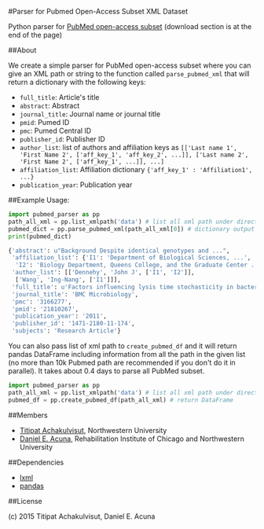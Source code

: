 #Parser for Pubmed Open-Access Subset XML Dataset

Python parser for [PubMed open-access subset](http://www.ncbi.nlm.nih.gov/pmc/tools/ftp/) (download section is at the end of the page)


##About

We create a simple parser for PubMed open-access subset where you can give
an XML path or string to the function called `parse_pubmed_xml` that will return
a dictionary with the following keys:

 - `full_title`: Article's title
 - `abstract`: Abstract
 - `journal_title`: Journal name or journal title
 - `pmid`: Pumed ID
 - `pmc`: Pumed Central ID
 - `publisher_id`: Publisher ID
 - `author_list`: list of authors and affiliation keys as `[['Last name 1', 'First Name 2', ['aff_key_1', 'aff_key_2', ...]],
['Last name 2', 'First Name 2', ['aff_key_1', ...]], ...]`
 - `affiliation_list`: Affiliation dictionary `{'aff_key_1' : 'Affiliation1', ...}`
 - `publication_year`: Publication year

##Example Usage:

```python
import pubmed_parser as pp
path_all_xml = pp.list_xmlpath('data') # list all xml path under directory
pubmed_dict = pp.parse_pubmed_xml(path_all_xml[0]) # dictionary output
print(pubmed_dict)

{'abstract': u"Background Despite identical genotypes and ...",
 'affiliation_list': {'I1': 'Department of Biological Sciences, ...',
  'I2': 'Biology Department, Queens College, and the Graduate Center ...'},
 'author_list': [['Dennehy', 'John J', ['I1', 'I2']],
  ['Wang', 'Ing-Nang', ['I1']]],
 'full_title': u'Factors influencing lysis time stochasticity in bacteriophage \u03bb',
 'journal_title': 'BMC Microbiology',
 'pmc': '3166277',
 'pmid': '21810267',
 'publication_year': '2011',
 'publisher_id': '1471-2180-11-174',
 'subjects': 'Research Article'}
```

You can also pass list of xml path to `create_pubmed_df` and it will return pandas DataFrame
including information from all the path in the given list (no more than 10k Pubmed path are recommended if you
don't do it in parallel). It takes about 0.4 days to parse all PubMed subset.

```python
import pubmed_parser as pp
path_all_xml = pp.list_xmlpath('data') # list all xml path under directory
pubmed_df = pp.create_pubmed_df(path_all_xml) # return DataFrame
```


##Members

- [Titipat Achakulvisut](http://titipata.github.io), Northwestern University
- [Daniel E. Acuna](http://scienceofscience.org/about), Rehabilitation Institute of Chicago and Northwestern University


##Dependencies

- [lxml](http://lxml.de/)
- [pandas](https://github.com/pydata/pandas)


##License

(c) 2015 Titipat Achakulvisut, Daniel E. Acuna
